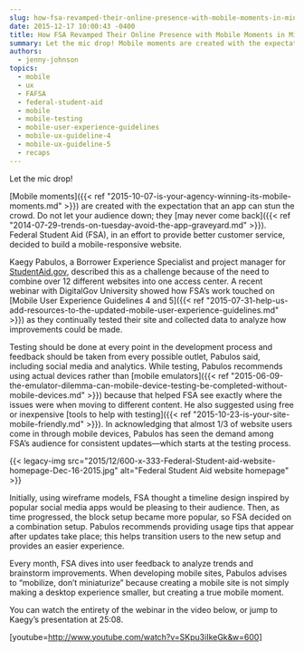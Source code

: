 ```yaml
---
slug: how-fsa-revamped-their-online-presence-with-mobile-moments-in-mind
date: 2015-12-17 10:00:43 -0400
title: How FSA Revamped Their Online Presence with Mobile Moments in Mind
summary: Let the mic drop! Mobile moments are created with the expectation that an app can stun the crowd. Do not let your audience down; they may never come back. Federal Student Aid (FSA), in an effort to provide better customer service, decided to build a mobile-responsive website. Kaegy Pabulos, a Borrower Experience Specialist and project
authors:
  - jenny-johnson
topics:
  - mobile
  - ux
  - FAFSA
  - federal-student-aid
  - mobile
  - mobile-testing
  - mobile-user-experience-guidelines
  - mobile-ux-guideline-4
  - mobile-ux-guideline-5
  - recaps
---
```


Let the mic drop!

[Mobile moments]({{< ref "2015-10-07-is-your-agency-winning-its-mobile-moments.md" >}}) are created with the expectation that an app can stun the crowd. Do not let your audience down; they [may never come back]({{< ref "2014-07-29-trends-on-tuesday-avoid-the-app-graveyard.md" >}}). Federal Student Aid (FSA), in an effort to provide better customer service, decided to build a mobile-responsive website.

Kaegy Pabulos, a Borrower Experience Specialist and project manager for [StudentAid.gov](https://studentaid.ed.gov/sa/), described this as a challenge because of the need to combine over 12 different websites into one access center. A recent webinar with DigitalGov University showed how FSA’s work touched on [Mobile User Experience Guidelines 4 and 5]({{< ref "2015-07-31-help-us-add-resources-to-the-updated-mobile-user-experience-guidelines.md" >}}) as they continually tested their site and collected data to analyze how improvements could be made.

Testing should be done at every point in the development process and feedback should be taken from every possible outlet, Pabulos said, including social media and analytics. While testing, Pabulos recommends using actual devices rather than [mobile emulators]({{< ref "2015-06-09-the-emulator-dilemma-can-mobile-device-testing-be-completed-without-mobile-devices.md" >}}) because that helped FSA see exactly where the issues were when moving to different content. He also suggested using free or inexpensive [tools to help with testing]({{< ref "2015-10-23-is-your-site-mobile-friendly.md" >}}). In acknowledging that almost 1/3 of website users come in through mobile devices, Pabulos has seen the demand among FSA’s audience for consistent updates—which starts at the testing process.

{{< legacy-img src="2015/12/600-x-333-Federal-Student-aid-website-homepage-Dec-16-2015.jpg" alt="Federal Student Aid website homepage" >}}

Initially, using wireframe models, FSA thought a timeline design inspired by popular social media apps would be pleasing to their audience. Then, as time progressed, the block setup became more popular, so FSA decided on a combination setup. Pabulos recommends providing usage tips that appear after updates take place; this helps transition users to the new setup and provides an easier experience.

Every month, FSA dives into user feedback to analyze trends and brainstorm improvements. When developing mobile sites, Pabulos advises to “mobilize, don’t miniaturize” because creating a mobile site is not simply making a desktop experience smaller, but creating a true mobile moment.

You can watch the entirety of the webinar in the video below, or jump to Kaegy’s presentation at 25:08.

[youtube=http://www.youtube.com/watch?v=SKpu3iIkeGk&w=600]
